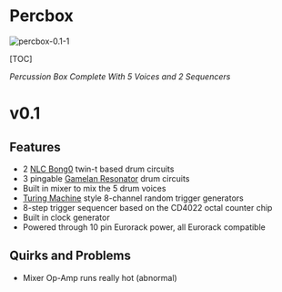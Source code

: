 # Percbox

![percbox-0.1-1](Images/percbox-0.1-1.png)

[TOC]

*Percussion Box Complete With 5 Voices and 2 Sequencers*

# v0.1

## Features

- 2 [NLC Bong0](https://www.nonlinearcircuits.com/modules/p/bong0) twin-t based drum circuits
- 3 pingable [Gamelan Resonator](https://www.nonlinearcircuits.com/modules/p/tinkle) drum circuits
- Built in mixer to mix the 5 drum voices
- [Turing Machine](https://github.com/TomWhitwell/TuringMachine) style 8-channel random trigger generators
- 8-step trigger sequencer based on the CD4022 octal counter chip
- Built in clock generator
- Powered through 10 pin Eurorack power, all Eurorack compatible

## Quirks and Problems

- Mixer Op-Amp runs really hot (abnormal)
